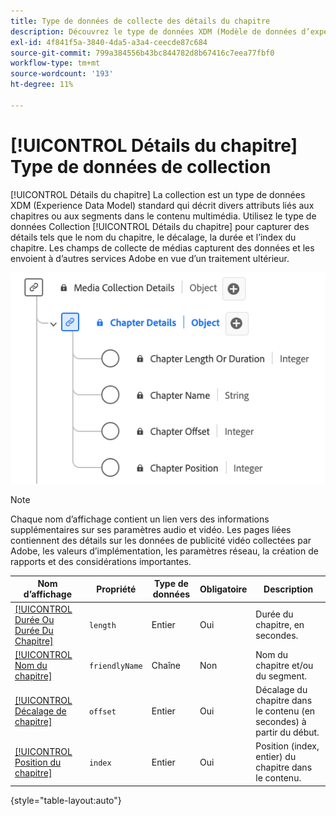 ```yaml
---
title: Type de données de collecte des détails du chapitre
description: Découvrez le type de données XDM (Modèle de données d’expérience de collecte de détails de chapitre).
exl-id: 4f841f5a-3840-4da5-a3a4-ceecde87c684
source-git-commit: 799a384556b43bc844782d8b67416c7eea77fbf0
workflow-type: tm+mt
source-wordcount: '193'
ht-degree: 11%

---
```


# [!UICONTROL Détails du chapitre] Type de données de collection

[!UICONTROL Détails du chapitre] La collection est un type de données XDM (Experience Data Model) standard qui décrit divers attributs liés aux chapitres ou aux segments dans le contenu multimédia. Utilisez le type de données Collection [!UICONTROL Détails du chapitre] pour capturer des détails tels que le nom du chapitre, le décalage, la durée et l’index du chapitre. Les champs de collecte de médias capturent des données et les envoient à d’autres services Adobe en vue d’un traitement ultérieur.

![Schéma du type de données Collecte de détails du chapitre.](../images/data-types/chapter-details-collection.png)

>[!NOTE]
>
>Chaque nom d’affichage contient un lien vers des informations supplémentaires sur ses paramètres audio et vidéo. Les pages liées contiennent des détails sur les données de publicité vidéo collectées par Adobe, les valeurs d’implémentation, les paramètres réseau, la création de rapports et des considérations importantes.

| Nom d’affichage | Propriété | Type de données | Obligatoire | Description |
|-------------------------------------------------------------------------------------------------------------------------------------------------------------------------|---------------|-----------|----------|---------------------------------------------------|
| [[!UICONTROL Durée Ou Durée Du Chapitre]](https://experienceleague.adobe.com/docs/media-analytics/using/implementation/variables/chapter-parameters.html?lang=fr#chapter-length) | `length` | Entier | Oui | Durée du chapitre, en secondes. |
| [[!UICONTROL Nom du chapitre]](https://experienceleague.adobe.com/docs/media-analytics/using/implementation/variables/chapter-parameters.html?lang=fr#chapter-name) | `friendlyName` | Chaîne | Non | Nom du chapitre et/ou du segment. |
| [[!UICONTROL Décalage de chapitre]](https://experienceleague.adobe.com/docs/media-analytics/using/implementation/variables/chapter-parameters.html?lang=fr#chapter-offset) | `offset` | Entier | Oui | Décalage du chapitre dans le contenu (en secondes) à partir du début. |
| [[!UICONTROL Position du chapitre]](https://experienceleague.adobe.com/docs/media-analytics/using/implementation/variables/chapter-parameters.html?lang=fr#chapter-position) | `index` | Entier | Oui | Position (index, entier) du chapitre dans le contenu. |

{style="table-layout:auto"}
